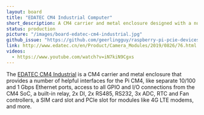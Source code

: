 ```yaml
---
layout: board
title: "EDATEC CM4 Industrial Computer"
short_description: A CM4 carrier and metal enclosure designed with a number of interface options.
status: production
picture: "/images/board-edatec-cm4-industrial.jpg"
github_issue: "https://github.com/geerlingguy/raspberry-pi-pcie-devices/issues/172"
link: http://www.edatec.cn/en/Product/Camera_Modules/2019/0826/76.html
videos:
  - https://www.youtube.com/watch?v=iN7kiN9Cgxs
---
```

The [EDATEC CM4 Industrial](http://www.edatec.cn/en/Product/Camera_Modules/2019/0826/76.html) is a CM4 carrier and metal enclosure that provides a number of helpful interfaces for the Pi CM4, like separate 10/100 and 1 Gbps Ethernet ports, access to all GPIO and I/O connections from the CM4 SoC, a built-in relay, 2x DI, 2x RS485, RS232, 3x ADC, RTC and Fan controllers, a SIM card slot and PCIe slot for modules like 4G LTE modems, and more.
